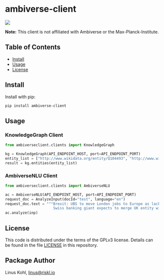 # ambiverse-client

[![](https://img.shields.io/badge/project-Risklio-green.svg?style=flat-square)](https://risklio.com/)

**Note:** This client is not affiliated with Ambiverse or the Max-Planck-Institute.

## Table of Contents

- [Install](#install)
- [Usage](#usage)
- [License](#license)

## Install

Install with pip:

```sh
pip install ambiverse-client
```

## Usage

### KnowledgeGraph Client

```py
from ambiverseclient.clients import KnowledgeGraph

kg = KnowledgeGraph(API_ENDPOINT_HOST, port=API_ENDPOINT_PORT)
entity_list = ["http://www.wikidata.org/entity/Q104493", "http://www.wikidata.org/entity/Q103968"]
result = kg.entities(entity_list)
```

### AmbiverseNLU Client

```py
from ambiverseclient.clients import AmbiverseNLU

ac = AmbiverseNLU(API_ENDPOINT_HOST, port=API_ENDPOINT_PORT)
request_doc = AnalyzeInput(docId="test", language="en")
request_doc.text = """Brexit: UBS to move London jobs to Europe as lack of transition deal forces 'significant changes'
                      Swiss banking giant expects to merge UK entity with its German-headquartered European ..."""
ac.analyze(inp)
```

## License

This code is distributed under the terms of the GPLv3  license.  Details can be found in the file
[LICENSE](LICENSE) in this repository.

## Package Author
Linus Kohl, <linus@riskl.io>
